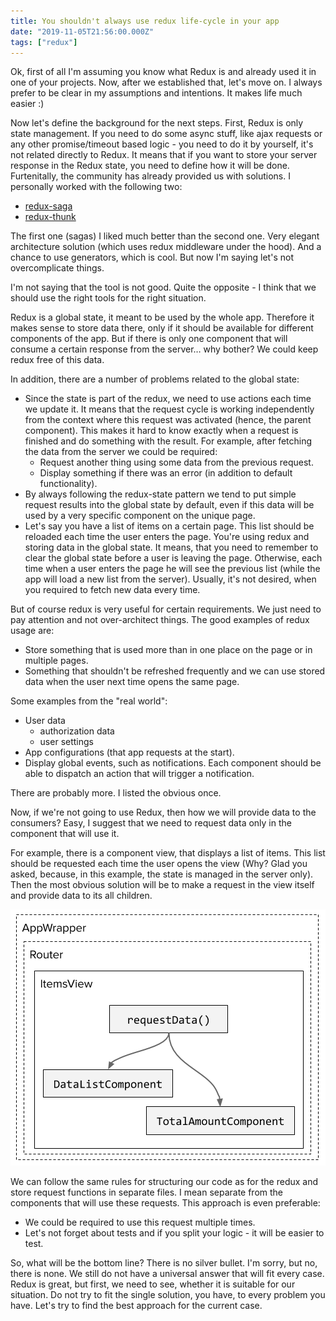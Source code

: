 ```yaml
---
title: You shouldn't always use redux life-cycle in your app
date: "2019-11-05T21:56:00.000Z"
tags: ["redux"]
---
```


Ok, first of all I'm assuming you know what Redux is and already used it in one of your projects. Now, after we established that, let's move on. I always prefer to be clear in my assumptions and intentions. It makes life much easier :)

<!-- end -->

Now let's define the background for the next steps. First, Redux is only state management. If you need to do some async stuff, like ajax requests or any other promise/timeout based logic - you need to do it by yourself, it's not related directly to Redux. It means that if you want to store your server response in the Redux state, you need to define how it will be done. Furtenitally, the community has already provided us with solutions. I personally worked with the following two:

* [redux-saga](https://github.com/redux-saga/redux-saga/)
* [redux-thunk](https://github.com/reduxjs/redux-thunk)

The first one (sagas) I liked much better than the second one. Very elegant architecture solution (which uses redux middleware under the hood). And a chance to use generators, which is cool. But now I'm saying let's not overcomplicate things.

I'm not saying that the tool is not good. Quite the opposite - I think that we should use the right tools for the right situation.

Redux is a global state, it meant to be used by the whole app. Therefore it makes sense to store data there, only if it should be available for different components of the app. But if there is only one component that will consume a certain response from the server… why bother? We could keep redux free of this data.

In addition, there are a number of problems related to the global state:

* Since the state is part of the redux, we need to use actions each time we update it. It means that the request cycle is working independently from the context where this request was activated (hence, the parent component). This makes it hard to know exactly when a request is finished and do something with the result. For example, after fetching the data from the server we could be required:
    * Request another thing using some data from the previous request.
    * Display something if there was an error (in addition to default functionality).
* By always following the redux-state pattern we tend to put simple request results into the global state by default, even if this data will be used by a very specific component on the unique page.
* Let's say you have a list of items on a certain page. This list should be reloaded each time the user enters the page. You're using redux and storing data in the global state. It means, that you need to remember to clear the global state before a user is leaving the page. Otherwise, each time when a user enters the page he will see the previous list (while the app will load a new list from the server). Usually, it's not desired, when you required to fetch new data every time.

But of course redux is very useful for certain requirements. We just need to pay attention and not over-architect things. The good examples of redux usage are:

* Store something that is used more than in one place on the page or in multiple pages.
* Something that shouldn't be refreshed frequently and we can use stored data when the user next time opens the same page.

Some examples from the "real world":

* User data
    * authorization data
    * user settings
* App configurations (that app requests at the start).
* Display global events, such as notifications. Each component should be able to dispatch an action that will trigger a notification.

There are probably more. I listed the obvious once.

Now, if we're not going to use Redux, then how we will provide data to the consumers? Easy, I suggest that we need to request data only in the component that will use it.

For example, there is a component view, that displays a list of items. This list should be requested each time the user opens the view (Why? Glad you asked, because, in this example, the state is managed in the server only). Then the most obvious solution will be to make a request in the view itself and provide data to its all children.

![You shouldn't always use redux life-cycle in your app](you-shouldnt-always-use-redux.png)

We can follow the same rules for structuring our code as for the redux and store request functions in separate files. I mean separate from the components that will use these requests. This approach is even preferable:

* We could be required to use this request multiple times.
* Let's not forget about tests and if you split your logic - it will be easier to test.

So, what will be the bottom line? There is no silver bullet. I'm sorry, but no, there is none. We still do not have a universal answer that will fit every case. Redux is great, but first, we need to see, whether it is suitable for our situation. Do not try to fit the single solution, you have, to every problem you have. Let's try to find the best approach for the current case.
